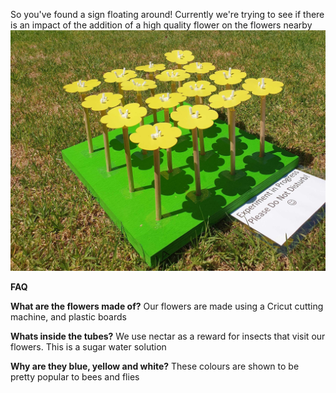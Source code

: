 
So you've found a sign floating around!
Currently we're trying to see if there is an impact of the addition of a high quality flower on the flowers nearby
![](/assets/img/artificial_flowers.jpg)

**FAQ**


**What are the flowers made of?**
Our flowers are made using a Cricut cutting machine, and plastic boards

**Whats inside the tubes?**
We use nectar as a reward for insects that visit our flowers. This is a sugar water solution

**Why are they blue, yellow and white?**
These colours are shown to be pretty popular to bees and flies
